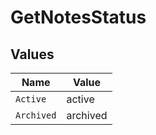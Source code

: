 # GetNotesStatus


## Values

| Name       | Value      |
| ---------- | ---------- |
| `Active`   | active     |
| `Archived` | archived   |